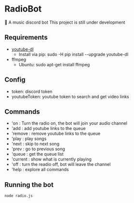 # RadioBot

🤖 A music discord bot
This project is still under development

## Requirements 
* [youtube-dl](https://github.com/rg3/youtube-dl/)
  * Install via pip: sudo -H pip install --upgrade youtube-dl
* ffmpeg
  * Ubuntu: sudo apt-get install ffmpeg
## Config
* token: discord token
* youtubeToken: youtube token to search and get video links
## Commands
* 'on : Turn the radio on, the bot will join your audio channel
* 'add : add youtube links to the queue
* 'remove : remove youtube links to the queue
* 'play : play songs
* 'next : skip to next song
* 'prev : go to previous song
* 'queue : get the queue list
* 'current : show what is currently playing
* 'off : turn the readio off, bot will leave the channel
* 'help : explore all commands
## Running the bot
`node radio.js`

